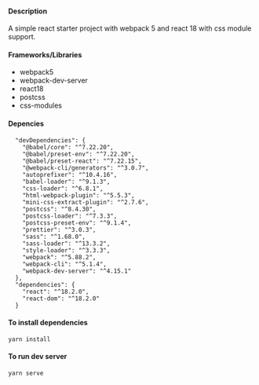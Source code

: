 #### Description
A simple react starter project with webpack 5 and react 18 with css module support.


#### Frameworks/Libraries

* webpack5
* webpack-dev-server
* react18
* postcss
* css-modules


#### Depencies

```
  "devDependencies": {
    "@babel/core": "^7.22.20",
    "@babel/preset-env": "^7.22.20",
    "@babel/preset-react": "^7.22.15",
    "@webpack-cli/generators": "^3.0.7",
    "autoprefixer": "^10.4.16",
    "babel-loader": "^9.1.3",
    "css-loader": "^6.8.1",
    "html-webpack-plugin": "^5.5.3",
    "mini-css-extract-plugin": "^2.7.6",
    "postcss": "^8.4.30",
    "postcss-loader": "^7.3.3",
    "postcss-preset-env": "^9.1.4",
    "prettier": "^3.0.3",
    "sass": "^1.68.0",
    "sass-loader": "^13.3.2",
    "style-loader": "^3.3.3",
    "webpack": "^5.88.2",
    "webpack-cli": "^5.1.4",
    "webpack-dev-server": "^4.15.1"
  },
  "dependencies": {
    "react": "^18.2.0",
    "react-dom": "^18.2.0"
  }

```


#### To install dependencies

```
yarn install

```
#### To run dev server
```
yarn serve
```
